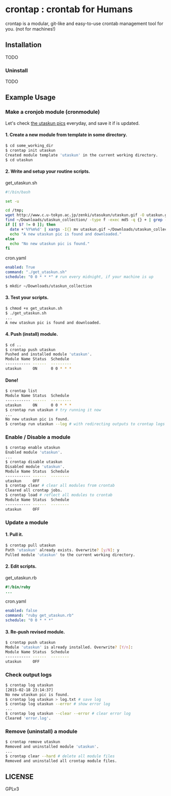 crontap : crontab for Humans
====

crontap is a modular, git-like and easy-to-use crontab management tool for you. (not for machines!)

Installation
----

TODO

### Uninstall

TODO

Example Usage
----

### Make a cronjob module (cronmodule)

Let's check [the utaskun pics](http://www.c.u-tokyo.ac.jp/zenki/utasukun/index.html) everyday, and save it if is updated.

#### 1. Create a new module from template in some directory.

```bash
$ cd some_working_dir
$ crontap init utaskun
Created module template 'utaskun' in the current working directory.
$ cd utaskun
```

#### 2. Write and setup your routine scripts.

get_utaskun.sh
```bash
#!/bin/bash

set -u

cd /tmp;
wget http://www.c.u-tokyo.ac.jp/zenki/utasukun/utaskun.gif -O utaskun.gif
find ~/Downloads/utaskun_collection/ -type f -exec md5 -q {} + | grep -sqE `md5 -q utaskun.gif`
if [[ $? != 0 ]]; then
  date +'%Y%m%d' | xargs -I{} mv utaskun.gif ~/Downloads/utaskun_collection/{}.gif
  echo "A new utaskun pic is found and downloaded."
else
  echo "No new utaskun pic is found."
fi
```

cron.yaml
```yaml
enabled: True
command: "./get_utaskun.sh"
schedule: "0 0 * * *" # run every midnight, if your machine is up
```

```bash
$ mkdir ~/Downloads/utaskun_collection
```

#### 3. Test your scripts.

```bash
$ chmod +x get_utaskun.sh
$ ./get_utaskun.sh
...
A new utaskun pic is found and downloaded.
```

#### 4. Push (install) module.

```bash
$ cd ..
$ crontap push utaskun
Pushed and installed module 'utaskun'.
Module Name Status  Schedule
----------- ------  ---------
utaskun     ON      0 0 * * *
```

#### Done!

```bash
$ crontap list
Module Name Status  Schedule
----------- ------  ---------
utaskun     ON      0 0 * * *
$ crontap run utaskun # try running it now
...
No new utaskun pic is found.
$ crontap run utaskun --log # with redirecting outputs to crontap logs
```

### Enable / Disable a module

```bash
$ crontap enable utaskun
Enabled module 'utaskun'.
...
$ crontap disable utaskun
Disabled module 'utaskun'.
Module Name Status  Schedule
----------- ------  --------
utaskun     OFF
$ crontap clear # clear all modules from crontab
Cleared all crontap jobs.
$ crontap load # reflect all modules to crontab
Module Name Status  Schedule
----------- ------  --------
utaskun     OFF
```


### Update a module

#### 1. Pull it.

```bash
$ crontap pull utaskun
Path 'utaskun' already exists. Overwrite? [y/N]: y
Pulled module 'utaskun' to the current working directory.
```

#### 2. Edit scripts.

get_utaskun.rb
```ruby
#!/bin/ruby
...
```

cron.yaml
```yaml
enabled: false
command: "ruby get_utaskun.rb"
schedule: "0 0 * * *"
```

#### 3. Re-push revised module.

```bash
$ crontap push utaskun
Module 'utaskun' is already installed. Overwrite? [Y/n]: 
Module Name Status  Schedule
----------- ------  --------
utaskun     OFF
```

### Check output logs

```bash
$ crontap log utaskun
[2015-02-18 23:14:37]
No new utaskun pic is found.
$ crontap log utaskun > log.txt # save log
$ crontap log utaskun --error # show error log
...
$ crontap log utaskun --clear --error # clear error log
Cleared 'error.log'.
```

### Remove (uninstall) a module

```bash
$ crontap remove utaskun
Removed and uninstalled module 'utaskun'.
...
$ crontap clear --hard # delete all module files
Removed and uninstalled all crontap module files.
```

LICENSE
----

GPLv3

